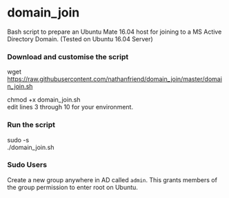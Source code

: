 # domain_join #
Bash script to prepare an Ubuntu Mate 16.04 host for joining to a MS Active Directory Domain. (Tested on Ubuntu 16.04 Server)

### Download and customise the script ###
wget https://raw.githubusercontent.com/nathanfriend/domain_join/master/domain_join.sh

chmod +x domain_join.sh  
edit lines 3 through 10 for your environment.

### Run the script ###
sudo -s  
./domain_join.sh

### Sudo Users ###
Create a new group anywhere in AD called `admin`.
This grants members of the group permission to enter root on Ubuntu.

